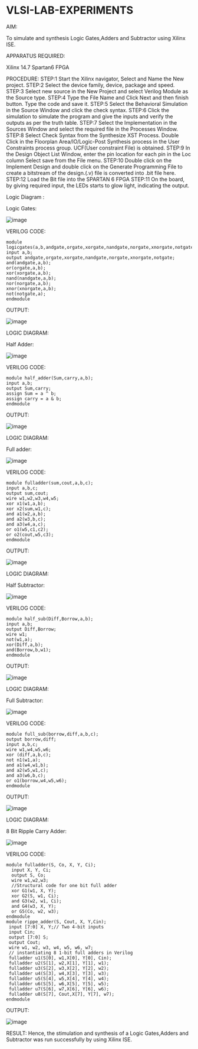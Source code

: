 # VLSI-LAB-EXPERIMENTS

AIM:

To simulate and synthesis Logic Gates,Adders and Subtractor using Xilinx ISE.

APPARATUS REQUIRED:

Xilinx 14.7 Spartan6 FPGA

PROCEDURE: 
STEP:1 Start the Xilinx navigator, Select and Name the New project. STEP:2 Select the device family, device, package and speed. STEP:3 Select new source in the New Project and select Verilog Module as the Source type. STEP:4 Type the File Name and Click Next and then finish button. Type the code and save it. STEP:5 Select the Behavioral Simulation in the Source Window and click the check syntax. STEP:6 Click the simulation to simulate the program and give the inputs and verify the outputs as per the truth table. STEP:7 Select the Implementation in the Sources Window and select the required file in the Processes Window. STEP:8 Select Check Syntax from the Synthesize XST Process. Double Click in the Floorplan Area/IO/Logic-Post Synthesis process in the User Constraints process group. UCF(User constraint File) is obtained. STEP:9 In the Design Object List Window, enter the pin location for each pin in the Loc column Select save from the File menu. STEP:10 Double click on the Implement Design and double click on the Generate Programming File to create a bitstream of the design.(.v) file is converted into .bit file here. STEP:12 Load the Bit file into the SPARTAN 6 FPGA STEP:11 On the board, by giving required input, the LEDs starts to glow light, indicating the output.

Logic Diagram :

Logic Gates:

![image](https://github.com/navaneethans/VLSI-LAB-EXPERIMENTS/assets/6987778/ee17970c-3ac9-4603-881b-88e2825f41a4)

VERILOG CODE:
```
module logicgates(a,b,andgate,orgate,xorgate,nandgate,norgate,xnorgate,notgate);
input a,b;
output andgate,orgate,xorgate,nandgate,norgate,xnorgate,notgate;
and(andgate,a,b);
or(orgate,a,b);
xor(xorgate,a,b);
nand(nandgate,a,b);  
nor(norgate,a,b);
xnor(xnorgate,a,b);
not(notgate,a);
endmodule
```
OUTPUT:

 ![image](https://github.com/Sandeep9347/VLSI-LAB-EXP-1/assets/160619092/b80cc1bf-406a-4ccb-b9b7-3f4132080a0b)
 
LOGIC DIAGRAM:

Half Adder:

![image](https://github.com/navaneethans/VLSI-LAB-EXPERIMENTS/assets/6987778/0e1ecb96-0c25-4556-832b-aeeedfdfe7b9)

VERILOG CODE:
```
module half_adder(Sum,carry,a,b);
input a,b;
output Sum,carry;
assign Sum = a ^ b;
assign carry = a & b;
endmodule
```
OUTPUT:

![image](https://github.com/Sandeep9347/VLSI-LAB-EXP-1/assets/160619092/798ac1d4-e353-43e8-81bb-ac7d51a3103e)

LOGIC DIAGRAM:

Full adder:

![image](https://github.com/navaneethans/VLSI-LAB-EXPERIMENTS/assets/6987778/9bb3964c-438f-469d-a3de-c1cca6f323fb)

VERILOG CODE:
```
module fulladder(sum,cout,a,b,c);
input a,b,c;
output sum,cout;
wire w1,w2,w3,w4,w5;
xor x1(w1,a,b);
xor x2(sum,w1,c);
and a1(w2,a,b);
and a2(w3,b,c);
and a3(w4,a,c);
or o1(w5,c1,c2);
or o2(cout,w5,c3);
endmodule
```
OUTPUT:

![image](https://github.com/Sandeep9347/VLSI-LAB-EXP-1/assets/160619092/cfcd7a2e-ad44-471f-a165-82e77e807d4a)

LOGIC DIAGRAM:

Half Subtractor:

![image](https://github.com/navaneethans/VLSI-LAB-EXPERIMENTS/assets/6987778/731470b7-eb4e-49f8-8bb7-2994052a7184)

VERILOG CODE:
```
module half_sub(Diff,Borrow,a,b);
input a,b;
output Diff,Borrow;
wire w1;
not(w1,a);
xor(Diff,a,b);
and(Borrow,b,w1);
endmodule
```
OUTPUT:

![image](https://github.com/Sandeep9347/VLSI-LAB-EXP-1/assets/160619092/27f0eeb9-2391-44cf-bb65-02c4d4f1828d)


LOGIC DIAGRAM:

Full Subtractor:

![image](https://github.com/navaneethans/VLSI-LAB-EXPERIMENTS/assets/6987778/d66f874b-c1f2-44b3-a035-7149b56430c1)

VERILOG CODE:
```
module full_sub(borrow,diff,a,b,c);
output borrow,diff;
input a,b,c;
wire w1,w4,w5,w6;
xor (diff,a,b,c);
not n1(w1,a);
and a1(w4,w1,b);
and a2(w5,w1,c);
and a3(w6,b,c);
or o1(borrow,w4,w5,w6);
endmodule
```
OUTPUT:

![image](https://github.com/Sandeep9347/VLSI-LAB-EXP-1/assets/160619092/fb5db538-ad22-4aed-b0f3-9bba16adf158)


LOGIC DIAGRAM:

8 Bit Ripple Carry Adder:

![image](https://github.com/navaneethans/VLSI-LAB-EXPERIMENTS/assets/6987778/7385a408-40a5-4203-8050-b72818622d79)

VERILOG CODE:
```
module fulladder(S, Co, X, Y, Ci);
  input X, Y, Ci;
  output S, Co;
  wire w1,w2,w3;
  //Structural code for one bit full adder
  xor G1(w1, X, Y);
  xor G2(S, w1, Ci);
  and G3(w2, w1, Ci);
  and G4(w3, X, Y);
  or G5(Co, w2, w3);
endmodule
module rippe_adder(S, Cout, X, Y,Cin);
 input [7:0] X, Y;// Two 4-bit inputs
 input Cin;
 output [7:0] S;
 output Cout;
 wire w1, w2, w3, w4, w5, w6, w7;
 // instantiating 8 1-bit full adders in Verilog
 fulladder u1(S[0], w1,X[0], Y[0], Cin);
 fulladder u2(S[1], w2,X[1], Y[1], w1);
 fulladder u3(S[2], w3,X[2], Y[2], w2);
 fulladder u4(S[3], w4,X[3], Y[3], w3);
 fulladder u5(S[4], w5,X[4], Y[4], w4);
 fulladder u6(S[5], w6,X[5], Y[5], w5);
 fulladder u7(S[6], w7,X[6], Y[6], w6);
 fulladder u8(S[7], Cout,X[7], Y[7], w7);
endmodule
```
OUTPUT:

![image](https://github.com/Sandeep9347/VLSI-LAB-EXP-1/assets/160619092/3751c841-967e-4c20-937a-d2909244214b)



RESULT:
Hence, the stimulation and synthesis of a Logic Gates,Adders and Subtractor was run successfully by using Xilinx ISE.

